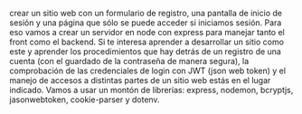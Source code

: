 crear un sitio web con un formulario de registro, una pantalla de inicio de sesión y una página que sólo se puede acceder si iniciamos sesión. 
Para eso vamos a crear un servidor en node con express para manejar tanto el front como el backend. 
Si te interesa aprender a desarrollar un sitio como este y aprender los procedimientos que hay detrás de un registro de una cuenta (con el guardado de la contraseña de manera segura),
la comprobación de las credenciales de login con JWT (json web token) y el manejo de accesos a distintas partes de un sitio web estás en el lugar indicado.
Vamos a usar un montón de librerías: express, nodemon, bcryptjs, jasonwebtoken, cookie-parser y dotenv.
